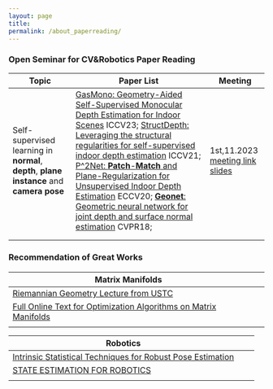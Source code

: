 ```yaml
---
layout: page
title: 
permalink: /about_paperreading/
---
```


### Open Seminar for CV&Robotics  Paper Reading 

| Topic                                                        | Paper List                                                   | Meeting                                       |
| ------------------------------------------------------------ | ------------------------------------------------------------ | --------------------------------------------- |
| Self-supervised learning in **normal**, **depth**, **plane instance** and **camera pose** | [GasMono: Geometry-Aided Self-Supervised Monocular Depth Estimation for Indoor Scenes](https://openaccess.thecvf.com/content/ICCV2023/papers/Zhao_GasMono_Geometry-Aided_Self-Supervised_Monocular_Depth_Estimation_for_Indoor_Scenes_ICCV_2023_paper.pdf) ICCV23; [StructDepth: Leveraging the structural regularities for self-supervised indoor depth estimation](https://arxiv.org/pdf/2108.08574.pdf) ICCV21; [P^2Net: **Patch**-**Match** and Plane-Regularization for Unsupervised Indoor Depth Estimation](https://link.springer.com/chapter/10.1007/978-3-030-58586-0_13) ECCV20; [**Geonet**: Geometric neural network for joint depth and surface normal estimation](http://openaccess.thecvf.com/content_cvpr_2018/html/Qi_GeoNet_Geometric_Neural_CVPR_2018_paper.html) CVPR18; | 1st,11.2023 [meeting link]() <br />[slides]() |
|                                                              |                                                              |                                               |
|                                                              |                                                              |                                               |



### Recommendation of Great Works

#### 

| Matrix Manifolds                                             |      |      |
| ------------------------------------------------------------ | ---- | ---- |
| [Riemannian Geometry Lecture from USTC](http://staff.ustc.edu.cn/~wangzuoq/Courses/16S-RiemGeom/index.html) |      |      |
| [Full Online Text for Optimization Algorithms on Matrix Manifolds](https://press.princeton.edu/absil) |      |      |
|                                                              |      |      |



| Robotics                                                     |      |      |
| ------------------------------------------------------------ | ---- | ---- |
| [Intrinsic Statistical Techniques for Robust Pose Estimation](file:///home/tf/Downloads/Intrinsic_statistical_techniques_for_robust_pose_e.pdf) |      |      |
| [STATE ESTIMATION FOR ROBOTICS](http://asrl.utias.utoronto.ca/~tdb/bib/barfoot_ser17.pdf) |      |      |
|                                                              |      |      |


